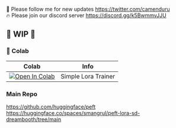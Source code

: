 🐣 Please follow me for new updates https://twitter.com/camenduru <br />
🔥 Please join our discord server https://discord.gg/k5BwmmvJJU

## 🚦 WIP 🚦

### 🦒 Colab

| Colab | Info
| --- | --- |
[![Open In Colab](https://colab.research.google.com/assets/colab-badge.svg)](https://colab.research.google.com/github/camenduru/peft-lora-sd-dreambooth-colab/blob/main/peft_lora_sd_dreambooth_colab.ipynb) | Simple Lora Trainer


### Main Repo
https://github.com/huggingface/peft <br />
https://huggingface.co/spaces/smangrul/peft-lora-sd-dreambooth/tree/main
